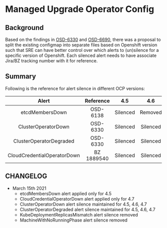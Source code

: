 # Managed Upgrade Operator Config

## Background

Based on the findings in [OSD-6330](https://issues.redhat.com/browse/OSD-6330) and [OSD-6690](https://issues.redhat.com/browse/OSD-6690), there was a proposal to split the existing configmap into separate files based on Openshift version such that SRE can have better control over which alerts to (un)silence for a specific version of Openshift. Each silenced alert needs to have associate Jira/BZ tracking number with it for reference.

## Summary

Following is the reference for alert silence in different OCP versions:

|      Alert      | Reference |       4.5     | 4.6    | 4.7 |
| :-------------: |:---------:|:-------------:| :-----:|:----:|
| etcdMembersDown |  OSD-6138 | Silenced | Removed | Removed |
| ClusterOperatorDown | OSD-6330 | Silenced | Silenced | Silenced |
| ClusterOperatorDegraded | OSD-6330 | Silenced | Silenced | Silenced |
| CloudCredentialOperatorDown | BZ 1889540 | Silenced | Silenced | Removed |

## CHANGELOG
* March 15th 2021
    * etcdMembersDown alert applied only for 4.5
    * CloudCredentialOperatorDown alert applied only for 4.7
    * ClusterOperatorDown alert silence maintained for 4.5, 4.6, 4.7
    * ClusterOperatorDegraded alert silence maintained for 4.5, 4.6, 4.7
    * KubeDeploymentReplicasMismatch alert silence removed
    * MachineWithNoRunningPhase alert silence removed
